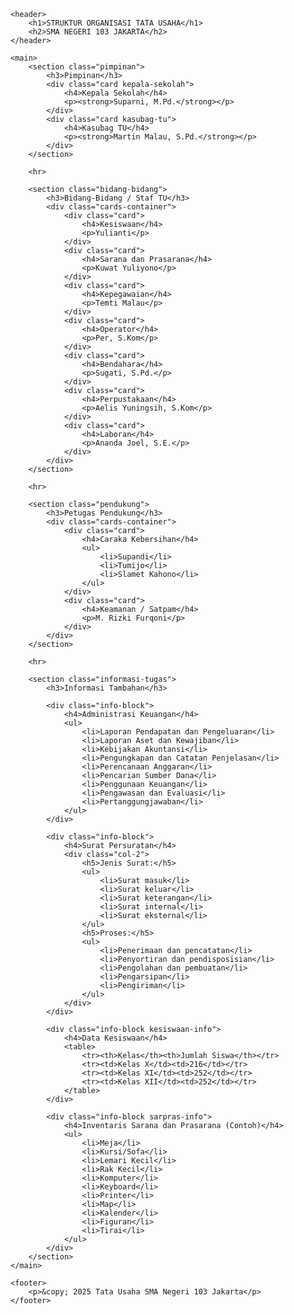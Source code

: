 
<html lang="id">
<head>
    <meta charset="UTF-8">
    <meta name="viewport" content="width=device-width, initial-scale=1.0">
    <title>Struktur Organisasi TU - SMA Negeri 103 Jakarta</title>
    <link rel="stylesheet" href="style.css">
</head>
<body>

    <header>
        <h1>STRUKTUR ORGANISASI TATA USAHA</h1>
        <h2>SMA NEGERI 103 JAKARTA</h2>
    </header>

    <main>
        <section class="pimpinan">
            <h3>Pimpinan</h3>
            <div class="card kepala-sekolah">
                <h4>Kepala Sekolah</h4>
                <p><strong>Suparni, M.Pd.</strong></p>
            </div>
            <div class="card kasubag-tu">
                <h4>Kasubag TU</h4>
                <p><strong>Martin Malau, S.Pd.</strong></p>
            </div>
        </section>

        <hr>

        <section class="bidang-bidang">
            <h3>Bidang-Bidang / Staf TU</h3>
            <div class="cards-container">
                <div class="card">
                    <h4>Kesiswaan</h4>
                    <p>Yulianti</p>
                </div>
                <div class="card">
                    <h4>Sarana dan Prasarana</h4>
                    <p>Kuwat Yuliyono</p>
                </div>
                <div class="card">
                    <h4>Kepegawaian</h4>
                    <p>Temti Malau</p>
                </div>
                <div class="card">
                    <h4>Operator</h4>
                    <p>Per, S.Kom</p>
                </div>
                <div class="card">
                    <h4>Bendahara</h4>
                    <p>Sugati, S.Pd.</p>
                </div>
                <div class="card">
                    <h4>Perpustakaan</h4>
                    <p>Aelis Yuningsih, S.Kom</p>
                </div>
                <div class="card">
                    <h4>Laboran</h4>
                    <p>Ananda Joel, S.E.</p>
                </div>
            </div>
        </section>

        <hr>

        <section class="pendukung">
            <h3>Petugas Pendukung</h3>
            <div class="cards-container">
                <div class="card">
                    <h4>Caraka Kebersihan</h4>
                    <ul>
                        <li>Supandi</li>
                        <li>Tumijo</li>
                        <li>Slamet Kahono</li>
                    </ul>
                </div>
                <div class="card">
                    <h4>Keamanan / Satpam</h4>
                    <p>M. Rizki Furqoni</p>
                </div>
            </div>
        </section>

        <hr>

        <section class="informasi-tugas">
            <h3>Informasi Tambahan</h3>

            <div class="info-block">
                <h4>Administrasi Keuangan</h4>
                <ul>
                    <li>Laporan Pendapatan dan Pengeluaran</li>
                    <li>Laporan Aset dan Kewajiban</li>
                    <li>Kebijakan Akuntansi</li>
                    <li>Pengungkapan dan Catatan Penjelasan</li>
                    <li>Perencanaan Anggaran</li>
                    <li>Pencarian Sumber Dana</li>
                    <li>Penggunaan Keuangan</li>
                    <li>Pengawasan dan Evaluasi</li>
                    <li>Pertanggungjawaban</li>
                </ul>
            </div>

            <div class="info-block">
                <h4>Surat Persuratan</h4>
                <div class="col-2">
                    <h5>Jenis Surat:</h5>
                    <ul>
                        <li>Surat masuk</li>
                        <li>Surat keluar</li>
                        <li>Surat keterangan</li>
                        <li>Surat internal</li>
                        <li>Surat eksternal</li>
                    </ul>
                    <h5>Proses:</h5>
                    <ul>
                        <li>Penerimaan dan pencatatan</li>
                        <li>Penyortiran dan pendisposisian</li>
                        <li>Pengolahan dan pembuatan</li>
                        <li>Pengarsipan</li>
                        <li>Pengiriman</li>
                    </ul>
                </div>
            </div>

            <div class="info-block kesiswaan-info">
                <h4>Data Kesiswaan</h4>
                <table>
                    <tr><th>Kelas</th><th>Jumlah Siswa</th></tr>
                    <tr><td>Kelas X</td><td>216</td></tr>
                    <tr><td>Kelas XI</td><td>252</td></tr>
                    <tr><td>Kelas XII</td><td>252</td></tr>
                </table>
            </div>

            <div class="info-block sarpras-info">
                <h4>Inventaris Sarana dan Prasarana (Contoh)</h4>
                <ul>
                    <li>Meja</li>
                    <li>Kursi/Sofa</li>
                    <li>Lemari Kecil</li>
                    <li>Rak Kecil</li>
                    <li>Komputer</li>
                    <li>Keyboard</li>
                    <li>Printer</li>
                    <li>Map</li>
                    <li>Kalender</li>
                    <li>Figuran</li>
                    <li>Tirai</li>
                </ul>
            </div>
        </section>
    </main>

    <footer>
        <p>&copy; 2025 Tata Usaha SMA Negeri 103 Jakarta</p>
    </footer>

</body>
</html> 



